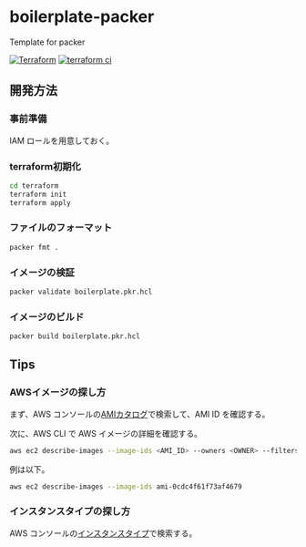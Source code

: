 # boilerplate-packer

Template for packer

[![Terraform](https://github.com/kannkyo/boilerplate-packer/actions/workflows/terraform-publish.yml/badge.svg)](https://github.com/kannkyo/boilerplate-packer/actions/workflows/terraform-publish.yml)
[![terraform ci](https://github.com/kannkyo/boilerplate-packer/actions/workflows/terraform-ci.yml/badge.svg)](https://github.com/kannkyo/boilerplate-packer/actions/workflows/terraform-ci.yml)

## 開発方法

### 事前準備

IAM ロールを用意しておく。

### terraform初期化

```bash
cd terraform
terraform init
terraform apply
```

### ファイルのフォーマット

```bash
packer fmt .
```

### イメージの検証

```bash
packer validate boilerplate.pkr.hcl
```

### イメージのビルド

```bash
packer build boilerplate.pkr.hcl
```

## Tips

### AWSイメージの探し方

まず、AWS コンソールの[AMIカタログ](https://ap-northeast-1.console.aws.amazon.com/ec2/v2/home?region=ap-northeast-1#AMICatalog:)で検索して、AMI ID を確認する。

次に、AWS CLI で AWS イメージの詳細を確認する。

```bash
aws ec2 describe-images --image-ids <AMI_ID> --owners <OWNER> --filters <FILTER>
```

例は以下。

```bash
aws ec2 describe-images --image-ids ami-0cdc4f61f73af4679
```

### インスタンスタイプの探し方

AWS コンソールの[インスタンスタイプ](https://ap-northeast-1.console.aws.amazon.com/ec2/v2/home?region=ap-northeast-1#InstanceTypes:)で検索する。
